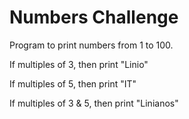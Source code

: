 # Numbers Challenge

Program to print numbers from 1 to 100.

If multiples of 3, then print "Linio"

If multiples of 5, then print "IT"

If multiples of 3 & 5, then print "Linianos"
